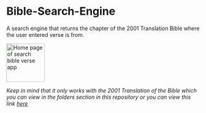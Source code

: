 # Bible-Search-Engine
A search engine that returns the chapter of the 2001 Translation Bible where the user entered verse is from.

<Image src="/home_page.png" alt="Home page of search bible verse app" width="100" height="100" />

_Keep in mind that it only works with the 2001 Translation of the Bible which you can view in the folders section in this repository or you can view this link [here](https://2001translation.org/download-docx)_
